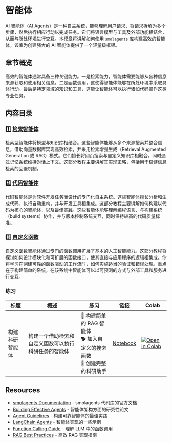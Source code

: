 # 智能体

AI 智能体（AI Agents）是一种自主系统，能够理解用户请求、将请求拆解为多个步骤，然后执行相应行动以完成任务。它们将语言模型与工具及外部功能相结合，从而与所处环境进行交互。本模章将讲解如何使用 [`smolagents`](https://github.com/huggingface/smolagents) 库构建高效的智能体，该库为创建强大的 AI 智能体提供了一个轻量级框架。

## 章节概览

高效的智能体通常具备三种关键能力。一是检索能力，智能体需要能够从各种信息来源获取和使用相关信息。二是函数调用，这使得智能体能够在所处环境中采取具体行动。最后是特定领域的知识和工具，这能让智能体可以执行诸如代码操作这类专业任务。

## 内容目录

### 1️⃣ [检索智能体](./retrieval_agents_cn.md)

检索型智能体将模型与知识库相结合。这些智能体能够从多个来源搜索并整合信息，借助向量数据库实现高效检索，并采用检索增强生成（Retrieval Augmented Generation 或 RAG）模式。它们擅长将网页搜索与自定义知识库相融合，同时通过记忆系统维持对话上下文。这部分教程主要讲解其实现策略，包括用于稳健信息检索的回退机制。

### 2️⃣ [代码智能体](./code_agents_cn.md)

代码智能体是为软件开发任务而设计的专门化自主系统。这些智能体擅长分析和生成代码、执行自动重构，并与开发工具相集成。这部分教程主要讲解如何构建以代码为核心的智能体，以及最佳实践。这些智能体能够理解编程语言、与构建系统（build systems）协作，并与版本控制系统交互，同时保持较高的代码质量标准。

### 3️⃣ [自定义函数](./custom_functions_cn.md)

自定义函数智能体通过专门的函数调用扩展了基本的人工智能能力。这部分教程将探讨如何设计模块化和可扩展的函数接口，使其直接与应用程序的逻辑相集成。你将学习在创建可靠的函数驱动的工作流时，如何实施适当的验证和错误处理。重点在于构建简单的系统，在该系统中智能体可以以可预测的方式与外部工具和服务进行交互。

### 练习

| 标题 | 概述 | 练习 | 链接 | Colab |
|-------|-------------|----------|------|-------|
| 构建科研智能体 | 构建一个借助检索和自定义函数可以执行科研任务的智能体 | 🐢 构建简单的 RAG 智能体 <br> 🐕 加入自定义的搜索函数 <br> 🦁 创建完整的科研助手 | [Notebook](./notebooks/agents_cn.ipynb) | <a target="_blank" href="https://colab.research.google.com/github/huggingface/smol-course/blob/main/8_agents/notebooks/agents.ipynb"><img src="https://colab.research.google.com/assets/colab-badge.svg" alt="Open In Colab"/></a> |

## Resources

- [smolagents Documentation](https://huggingface.co/docs/smolagents) - smolagents 代码库的官方文档
- [Building Effective Agents](https://www.anthropic.com/research/building-effective-agents) - 智能体架构方面的研究性论文
- [Agent Guidelines](https://huggingface.co/docs/smolagents/tutorials/building_good_agents) - 构建可靠智能体的最佳实践
- [LangChain Agents](https://python.langchain.com/docs/how_to/#agents) - 智能体实现的一些示例
- [Function Calling Guide](https://platform.openai.com/docs/guides/function-calling) - 理解 LLM 中的函数调用
- [RAG Best Practices](https://www.pinecone.io/learn/retrieval-augmented-generation/) - 高效 RAG 实现指南
